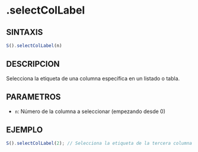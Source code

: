 # .selectColLabel

## SINTAXIS
```javascript
S().selectColLabel(n)
```

## DESCRIPCION
Selecciona la etiqueta de una columna específica en un listado o tabla.

## PARAMETROS
- `n`: Número de la columna a seleccionar (empezando desde 0)

## EJEMPLO
```javascript
S().selectColLabel(2); // Selecciona la etiqueta de la tercera columna
```